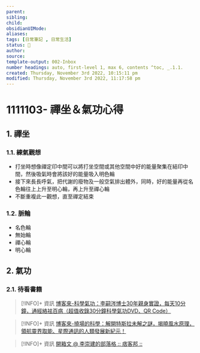 ```yaml
---
parent: 
sibling: 
child: 
obsidianUIMode: 
aliases: 
tags: [日常筆記 , 日常生活]
status: 🌱
author: 
source: 
template-output: 002-Inbox
number headings: auto, first-level 1, max 6, contents ^toc, _.1.1.
created: Thursday, November 3rd 2022, 10:15:11 pm
modified: Thursday, November 3rd 2022, 11:17:58 pm
---
```

# 1111103- 禪坐＆氣功心得

## 1. 禪坐

### 1.1. 練氣觀想
- 打坐時想像禪定印中間可以將打坐空間或其他空間中好的能量聚集在結印中間，然後吸氣時會將該好的能量吸入明色輪
- 接下來長長呼氣，把代謝的廢物及一般空氣排出體外，同時，好的能量再從名色輪往上上升至明心輪，再上升至禪心輪
- 不斷重複此一觀想，直至禪定結束

### 1.2. 脈輪
- 名色輪
- 無始輪
- 禪心輪
- 明心輪

## 2. 氣功

### 2.1. 待看書籍
> [!INFO]+ 資訊
> [博客來-科學氣功：李嗣涔博士30年親身實證，每天10分鐘，通經絡袪百病（超值收錄30分鐘科學氣功DVD、QR Code）](https://www.books.com.tw/products/0010732798)

> [!INFO]+ 資訊
> [博客來-撓場的科學：解開特斯拉未解之謎，揭曉風水原理，領航靈界取能、星際通訊的人類發展新紀元！](https://www.books.com.tw/products/0010874109)


> [!INFO]+ 資訊
> [開箱文 @ 李崇建的部落格 :: 痞客邦 ::](https://im80081888.pixnet.net/blog/post/353682901-%E9%96%8B%E7%AE%B1%E6%96%87)


